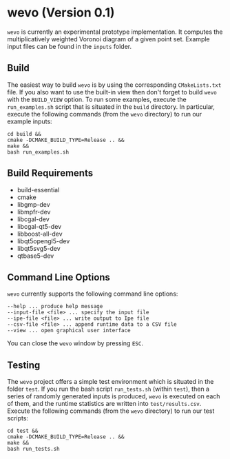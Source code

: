 # wevo (Version 0.1)

`wevo` is currently an experimental prototype implementation. It computes the multiplicatively weighted Voronoi diagram of a given point set. Example input files can be found in the `inputs` folder.

## Build
The easiest way to build `wevo` is by using the corresponding `CMakeLists.txt` file. If you also want to use the built-in view then don't forget to build `wevo` with the `BUILD_VIEW` option. To run some examples, execute the `run_examples.sh` script that is situated in the `build` directory. In particular, execute the following commands (from the `wevo` directory) to run our example inputs:
~~~~
cd build &&
cmake -DCMAKE_BUILD_TYPE=Release .. &&
make &&
bash run_examples.sh
~~~~

## Build Requirements
* build-essential
* cmake
* libgmp-dev
* libmpfr-dev
* libcgal-dev
* libcgal-qt5-dev
* libboost-all-dev
* libqt5opengl5-dev
* libqt5svg5-dev
* qtbase5-dev

## Command Line Options
`wevo` currently supports the following command line options:
~~~~
--help ... produce help message
--input-file <file> ... specify the input file
--ipe-file <file> ... write output to Ipe file
--csv-file <file> ... append runtime data to a CSV file
--view ... open graphical user interface
~~~~
You can close the `wevo` window by pressing `ESC`.

## Testing
The `wevo` project offers a simple test environment which is situated in the folder `test`. If you run the bash script `run_tests.sh` (within `test`), then a series of randomly generated inputs is produced, `wevo` is executed on each of them, and the runtime statistics are written into `test/results.csv`. Execute the following commands (from the `wevo` directory) to run our test scripts:
~~~~
cd test &&
cmake -DCMAKE_BUILD_TYPE=Release .. &&
make &&
bash run_tests.sh
~~~~
